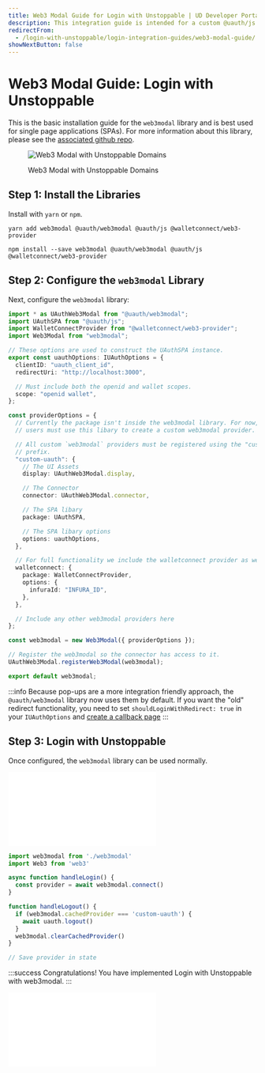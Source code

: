 ```yaml
---
title: Web3 Modal Guide for Login with Unstoppable | UD Developer Portal
description: This integration guide is intended for a custom @uauth/js integration, with ethereum provider, using web3 modal library.
redirectFrom:
  - /login-with-unstoppable/login-integration-guides/web3-modal-guide/
showNextButton: false
---
```


# Web3 Modal Guide: Login with Unstoppable

This is the basic installation guide for the `web3modal` library and is best used for single page applications (SPAs). For more information about this library, please see the [associated github repo](https://github.com/unstoppabledomains/uauth/tree/main/packages/web3modal).

<figure>

![Web3 Modal with Unstoppable Domains](/images/login-selection-web3modal.png "#width=70%")

<figcaption>Web3 Modal with Unstoppable Domains</figcaption>
</figure>

## Step 1: Install the Libraries

Install with `yarn` or `npm`.

```shell yarn
yarn add web3modal @uauth/web3modal @uauth/js @walletconnect/web3-provider
```

```shell npm
npm install --save web3modal @uauth/web3modal @uauth/js @walletconnect/web3-provider
```

## Step 2: Configure the `web3modal` Library

Next, configure the `web3modal` library:

```typescript
import * as UAuthWeb3Modal from "@uauth/web3modal";
import UAuthSPA from "@uauth/js";
import WalletConnectProvider from "@walletconnect/web3-provider";
import Web3Modal from "web3modal";

// These options are used to construct the UAuthSPA instance.
export const uauthOptions: IUAuthOptions = {
  clientID: "uauth_client_id",
  redirectUri: "http://localhost:3000",

  // Must include both the openid and wallet scopes.
  scope: "openid wallet",
};

const providerOptions = {
  // Currently the package isn't inside the web3modal library. For now,
  // users must use this libary to create a custom web3modal provider.

  // All custom `web3modal` providers must be registered using the "custom-"
  // prefix.
  "custom-uauth": {
    // The UI Assets
    display: UAuthWeb3Modal.display,

    // The Connector
    connector: UAuthWeb3Modal.connector,

    // The SPA libary
    package: UAuthSPA,

    // The SPA libary options
    options: uauthOptions,
  },

  // For full functionality we include the walletconnect provider as well.
  walletconnect: {
    package: WalletConnectProvider,
    options: {
      infuraId: "INFURA_ID",
    },
  },

  // Include any other web3modal providers here
};

const web3modal = new Web3Modal({ providerOptions });

// Register the web3modal so the connector has access to it.
UAuthWeb3Modal.registerWeb3Modal(web3modal);

export default web3modal;
```

:::info
Because pop-ups are a more integration friendly approach, the `@uauth/web3modal` library now uses them by default. If you want the "old" redirect functionality, you need to set `shouldLoginWithRedirect: true` in your `IUAuthOptions` and [create a callback page](/identity/sdk-and-libraries/web3-modal.md#shouldloginwithredirect)
:::

## Step 3: Login with Unstoppable

Once configured, the `web3modal` library can be used normally.

<embed src="/snippets/_login-mainnet-warning.md" />

```javascript
import web3modal from './web3modal'
import Web3 from 'web3'

async function handleLogin() {
  const provider = await web3modal.connect()
}

function handleLogout() {
  if (web3modal.cachedProvider === 'custom-uauth') {
    await uauth.logout()
  }
  web3modal.clearCachedProvider()
}

// Save provider in state
```

:::success Congratulations!
You have implemented Login with Unstoppable with web3modal.
:::

<embed src="/snippets/_login-paths-next.md" />
